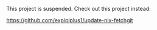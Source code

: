 This project is suspended.  Check out this project instead:

https://github.com/expipiplus1/update-nix-fetchgit

